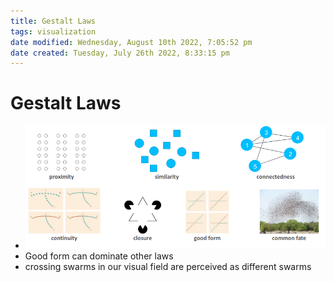 ```yaml
---
title: Gestalt Laws
tags: visualization
date modified: Wednesday, August 10th 2022, 7:05:52 pm
date created: Tuesday, July 26th 2022, 8:33:15 pm
---
```


# Gestalt Laws
- ![im](assets/Pasted%20image%2020220418104002.png)
- Good form can dominate other laws
- crossing swarms in our visual field are perceived as different swarms

